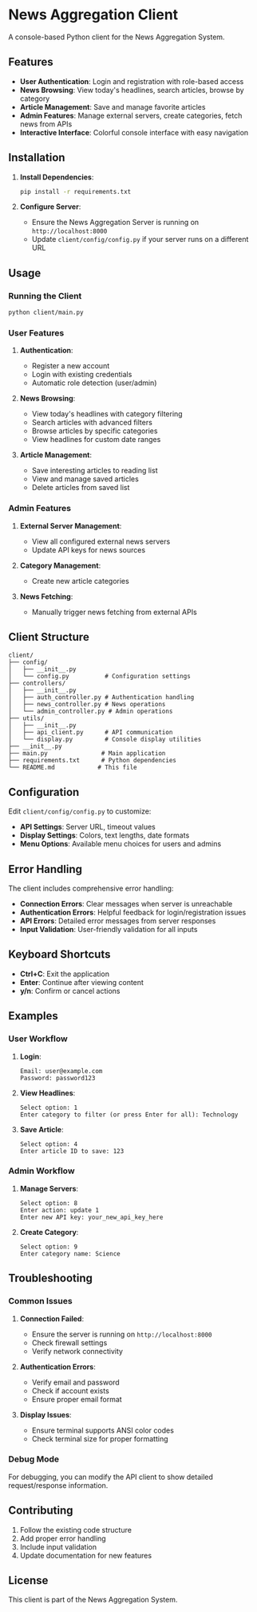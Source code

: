 # News Aggregation Client

A console-based Python client for the News Aggregation System.

## Features

- **User Authentication**: Login and registration with role-based access
- **News Browsing**: View today's headlines, search articles, browse by category
- **Article Management**: Save and manage favorite articles
- **Admin Features**: Manage external servers, create categories, fetch news from APIs
- **Interactive Interface**: Colorful console interface with easy navigation

## Installation

1. **Install Dependencies**:
   ```bash
   pip install -r requirements.txt
   ```

2. **Configure Server**:
   - Ensure the News Aggregation Server is running on `http://localhost:8000`
   - Update `client/config/config.py` if your server runs on a different URL

## Usage

### Running the Client

```bash
python client/main.py
```

### User Features

1. **Authentication**:
   - Register a new account
   - Login with existing credentials
   - Automatic role detection (user/admin)

2. **News Browsing**:
   - View today's headlines with category filtering
   - Search articles with advanced filters
   - Browse articles by specific categories
   - View headlines for custom date ranges

3. **Article Management**:
   - Save interesting articles to reading list
   - View and manage saved articles
   - Delete articles from saved list

### Admin Features

1. **External Server Management**:
   - View all configured external news servers
   - Update API keys for news sources

2. **Category Management**:
   - Create new article categories

3. **News Fetching**:
   - Manually trigger news fetching from external APIs

## Client Structure

```
client/
├── config/
│   ├── __init__.py
│   └── config.py          # Configuration settings
├── controllers/
│   ├── __init__.py
│   ├── auth_controller.py # Authentication handling
│   ├── news_controller.py # News operations
│   └── admin_controller.py # Admin operations
├── utils/
│   ├── __init__.py
│   ├── api_client.py      # API communication
│   └── display.py         # Console display utilities
├── __init__.py
├── main.py               # Main application
├── requirements.txt      # Python dependencies
└── README.md            # This file
```

## Configuration

Edit `client/config/config.py` to customize:

- **API Settings**: Server URL, timeout values
- **Display Settings**: Colors, text lengths, date formats
- **Menu Options**: Available menu choices for users and admins

## Error Handling

The client includes comprehensive error handling:

- **Connection Errors**: Clear messages when server is unreachable
- **Authentication Errors**: Helpful feedback for login/registration issues
- **API Errors**: Detailed error messages from server responses
- **Input Validation**: User-friendly validation for all inputs

## Keyboard Shortcuts

- **Ctrl+C**: Exit the application
- **Enter**: Continue after viewing content
- **y/n**: Confirm or cancel actions

## Examples

### User Workflow

1. **Login**:
   ```
   Email: user@example.com
   Password: password123
   ```

2. **View Headlines**:
   ```
   Select option: 1
   Enter category to filter (or press Enter for all): Technology
   ```

3. **Save Article**:
   ```
   Select option: 4
   Enter article ID to save: 123
   ```

### Admin Workflow

1. **Manage Servers**:
   ```
   Select option: 8
   Enter action: update 1
   Enter new API key: your_new_api_key_here
   ```

2. **Create Category**:
   ```
   Select option: 9
   Enter category name: Science
   ```

## Troubleshooting

### Common Issues

1. **Connection Failed**:
   - Ensure the server is running on `http://localhost:8000`
   - Check firewall settings
   - Verify network connectivity

2. **Authentication Errors**:
   - Verify email and password
   - Check if account exists
   - Ensure proper email format

3. **Display Issues**:
   - Ensure terminal supports ANSI color codes
   - Check terminal size for proper formatting

### Debug Mode

For debugging, you can modify the API client to show detailed request/response information.

## Contributing

1. Follow the existing code structure
2. Add proper error handling
3. Include input validation
4. Update documentation for new features

## License

This client is part of the News Aggregation System. 